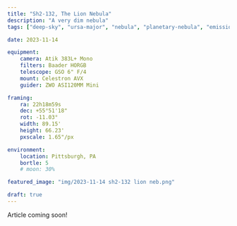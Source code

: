 ```yaml
---
title: "Sh2-132, The Lion Nebula"
description: "A very dim nebula"
tags: ["deep-sky", "ursa-major", "nebula", "planetary-nebula", "emission nebula", "messier-object"]

date: 2023-11-14

equipment:
    camera: Atik 383L+ Mono
    filters: Baader HORGB
    telescope: GSO 6" F/4
    mount: Celestron AVX
    guider: ZWO ASI120MM Mini

framing:
    ra: 22h18m59s
    dec: +55°51'18"
    rot: -11.03°
    width: 89.15'
    height: 66.23'
    pxscale: 1.65"/px

environment:
    location: Pittsburgh, PA
    bortle: 5
    # moon: 30%

featured_image: "img/2023-11-14 sh2-132 lion neb.png"

draft: true
---
```


Article coming soon!
